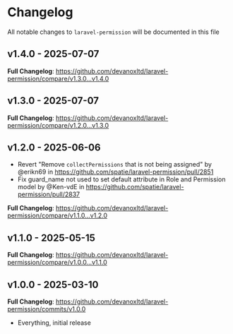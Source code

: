 # Changelog

All notable changes to `laravel-permission` will be documented in this file

## v1.4.0 - 2025-07-07

**Full Changelog**: https://github.com/devanoxltd/laravel-permission/compare/v1.3.0...v1.4.0

## v1.3.0 - 2025-07-07

**Full Changelog**: https://github.com/devanoxltd/laravel-permission/compare/v1.2.0...v1.3.0

## v1.2.0 - 2025-06-06

* Revert "Remove `collectPermissions` that is not being assigned" by @erikn69 in https://github.com/spatie/laravel-permission/pull/2851
* Fix guard_name not used to set default attribute in Role and Permission model by @Ken-vdE in https://github.com/spatie/laravel-permission/pull/2837

**Full Changelog**: https://github.com/devanoxltd/laravel-permission/compare/v1.1.0...v1.2.0

## v1.1.0 - 2025-05-15

**Full Changelog**: https://github.com/devanoxltd/laravel-permission/compare/v1.0.0...v1.1.0

## v1.0.0 - 2025-03-10

**Full Changelog**: https://github.com/devanoxltd/laravel-permission/commits/v1.0.0

- Everything, initial release
